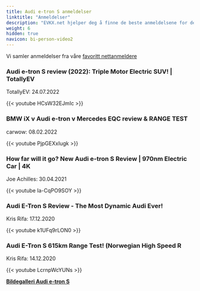 ```yaml
---
title: Audi e-tron S anmeldelser
linktitle: "Anmeldelser"
description: "EVKX.net hjelper deg å finne de beste anmeldelsene for denne modellen."
weight: 6
hidden: true
navicon: bi-person-video2
---
```

Vi samler anmeldelser fra våre [favoritt nettanmeldere](../../../../../guides/evreviewers/)

<div class="container text-center shadow p-2 pe-4 mb-5 bg-body-tertiary rounded border">
<h3>Audi e-tron S review (2022): Triple Motor Electric SUV! | TotallyEV</h3>
<p>TotallyEV: 24.07.2022</p>

{{< youtube HCsW32EJmIc >}}

</div>
<div class="container text-center shadow p-2 pe-4 mb-5 bg-body-tertiary rounded border">
<h3>BMW iX v Audi e-tron v Mercedes EQC review & RANGE TEST</h3>
<p>carwow: 08.02.2022</p>

{{< youtube PjpGEXxIugk >}}

</div>
<div class="container text-center shadow p-2 pe-4 mb-5 bg-body-tertiary rounded border">
<h3>How far will it go? New Audi e-tron S Review | 970nm Electric Car | 4K</h3>
<p>Joe Achilles: 30.04.2021</p>

{{< youtube Ia-CqPO9SOY >}}

</div>
<div class="container text-center shadow p-2 pe-4 mb-5 bg-body-tertiary rounded border">
<h3>Audi E-Tron S Review - The Most Dynamic Audi Ever!</h3>
<p>Kris Rifa: 17.12.2020</p>

{{< youtube k1UFq9rLON0 >}}

</div>
<div class="container text-center shadow p-2 pe-4 mb-5 bg-body-tertiary rounded border">
<h3>Audi E-Tron S 615km Range Test! (Norwegian High Speed R</h3>
<p>Kris Rifa: 14.12.2020</p>

{{< youtube LcrnpWcYUNs >}}

</div>
<div class="mt-3 mb-3">
<a href="../gallery/" class="text-decoration-none text-black">
<strong><i class="bi-arrow-left"></i>Bildegalleri  </strong>
</a>
<a href="../" class="text-decoration-none text-black float-end">
<strong>Audi e-tron S <i class="bi-arrow-right"></i></strong>
</a>
</div>
